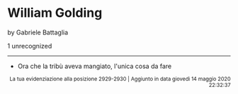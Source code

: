 # William Golding
by Gabriele Battaglia

1 unrecognized

---

* Ora che la tribù aveva mangiato, l'unica cosa da fare

<p style="text-align: right;"><sup>La tua evidenziazione alla posizione 2929-2930 | Aggiunto in data giovedì 14 maggio 2020 22:32:37</sup></p>


